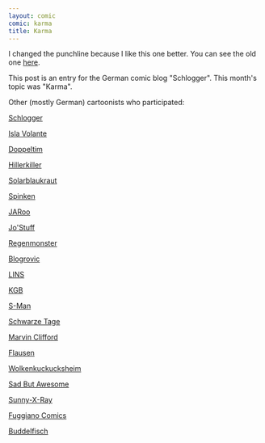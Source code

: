 ```yaml
---
layout: comic
comic: karma
title: Karma
---
```


I changed the punchline because I like this one better.
You can see the old one [here](http://lolnein.com/comics/karmafirstversion.png).

This post is an entry for the German comic blog "Schlogger".
This month's topic was "Karma".

Other (mostly German) cartoonists who participated:

[Schlogger](http://schlogger.de/wordpress/comiccollab-21-karma/)

[Isla Volante](http://www.isla-volante.ch/comic-collab-21-karma/)

[Doppeltim](http://www.doppeltim.de/?p=435)

[Hillerkiller](http://hillerkiller.com/blog/?p=951)

[Solarblaukraut](http://solarblaukraut.blogspot.co.at/2013/06/114-karma-pt-3.html)

[Spinken](http://www.spinken.net/wordpress/2013/06/15/comic-collab-21-karma/)

[JARoo](http://nichts-halbes-und-nichts-ganzes.blogspot.de/2013/06/comic-collab-21-karma.html)

[Jo'Stuff](http://jostuff.de/collab-zum-thema-karma/)

[Regenmonster](http://www.regenmonster.de/2013/06/comic-collab-nr-21-karma.html)

[Blogrovic](http://blogrovic.blogspot.ch/2013/06/comic-collab-21-karma.html)

[LINS](http://linsedition.com/2013/06/15/comic-collab-karma/)

[KGB](http://klausgehrmannbaeckmann.blogspot.de/2013/06/das-karma-des-dalai-lama.html)

[S-Man](http://comic-collab.s-man42.de/21/karma.htm)

[Schwarze Tage](http://www.schwarzetage.de/comic/karma-sutra/)

[Marvin Clifford](http://www.marvcomics.com/comics/comicccollab/1122-karma)

[Flausen](http://www.flausen.net/2013/06/14/karma/)

[Wolkenkuckucksheim](http://wolkenkuckuck.blogspot.it/2013/06/comic-collab-21-karma.html)

[Sad But Awesome](http://sadbutawesome.com/post/53011187340/bruder-und-schwestern-heute-ist-mal-wieder-comic)

[Sunny-X-Ray](http://sunny-x-ray.deviantart.com/art/Karma-378101438?ga_submit_new=10%253A1371291967)

[Fuggiano Comics](http://fuggiano-comics.de/stories/comic_collab/jun_2013.php)

[Buddelfisch](http://online.buddelfisch.de/2013/06/15/schneewittchen_die_sau/)
